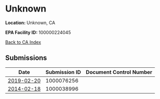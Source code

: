 # Unknown

**Location:** Unknown, CA

**EPA Facility ID:** 100000224045

[Back to CA Index](../../index.md)

## Submissions

| Date | Submission ID | Document Control Number |
|------|--------------|-------------------------|
| [2019-02-20](submissions/1000076256.md) | 1000076256 |  |
| [2014-02-18](submissions/1000038996.md) | 1000038996 |  |
